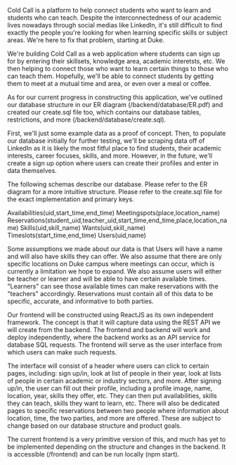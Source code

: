 Cold Call is a platform to help connect students who want to learn and students who can teach. Despite the interconnectedness of our academic lives nowadays through social medias like LinkedIn, it's still difficult to find exactly the people you're looking for when learning specific skills or subject areas. We're here to fix that problem, starting at Duke. 

We're building Cold Call as a web application where students can sign up for by entering their skillsets, knowledge area, academic interetsts, etc. We then helping to connect those who want to learn certain things to those who can teach them. Hopefully, we'll be able to connect students by getting them to meet at a mutual time and area, or even over a meal or coffee. 

As for our current progress in constructing this application, we've outlined our database structure in our ER diagram (/backend/database/ER.pdf) and created our create.sql file too, which contains our database tables, restrictions, and more (/backend/database/create.sql).

First, we'll just some example data as a proof of concept. Then, to populate our database initially for further testing, we'll be scraping data off of LinkedIn as it is likely the most fitful place to find students, their academic interests, career focuses, skills, and more. However, in the future, we'll create a sign up option where users can create their profiles and enter in data themselves.

The following schemas describe our database. Please refer to the ER diagram for a more intuitive structure. Please refer to the create.sql file for the exact implementation and primary keys.

Availabilities(uid,start_time,end_time)
Meetingspots(place,location_name)
Reservations(student_uid,teacher_uid,start_time,end_time,place,location_name)
Skills(uid,skill_name)
Wants(uid,skill_name)
Timeslots(start_time,end_time)
Users(uid,name)

Some assumptions we made about our data is that Users will have a name and will also have skills they can offer. We also assume that there are only specific locations on Duke campus where meetings can occur, which is currently a limitation we hope to expand. We also assume users will either be teacher or learner and will be able to have certain available times. "Learners" can see those available times can make reservations with the "teachers" accordingly. Reservations must contain all of this data to be specific, accurate, and informative to both parties.

Our frontend will be constructed using ReactJS as its own independent framework. The concept is that it will capture data using the REST API we will create from the backend. The frontend and backend will work and deploy independently, where the backend works as an API service for database SQL requests. The frontend will serve as the user interface from which users can make such requests.

The interface will consist of a header where users can click to certain pages, including: sign up/in, look at list of people in their year, look at lists of people in certain academic or industry sectors, and more. After signing up/in, the user can fill out their profile, including a profile image, name, location, year, skills they offer, etc. They can then put availabilities, skills they can teach, skills they want to learn, etc. There will also be dedicated pages to specific reservations between two people where information about location, time, the two parties, and more are offered. These are subject to change based on our database structure and product goals.

The current frontend is a very primitive version of this, and much has yet to be implemented depending on the structure and changes in the backend. It is accessible (/frontend) and can be run locally (npm start).


